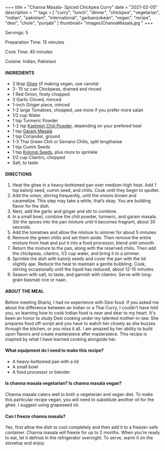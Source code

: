 +++
title = "Channa Masala- Spiced Chickpea Curry"
date = "2021-02-05"
description = ""
tags = [
    "curry",
    "lunch",
    "dinner",
    "chickpea",
    "vegetarian",
    "indian",
    "pakistani",
    "international",
    "garbanzobean",
    "vegan",
    "recipe",
    "desi", 
    "chole", 
    "punjabi"
]
thumbnail= "images/ChannaMasala.jpg "
+++

Servings: 5 <!--more-->

Preparation Time: 15 minutes

Cook Time: 40 minutes

Cuisine: Indian, Pakistani

#### INGREDIENTS 

* 2 tbsp [Ghee](https://amzn.to/2ZkJkrW) (if making vegan, use canola) 
* 2- 15 oz can Chickpeas, drained and rinced 
* 1 Red Onion, finely chopped
* 3 Garlic Cloved, minced
* 1-inch Ginger piece, minced 
* 1-2 large Tomatoes, chopped, use more if you prefer more salan 
* 1/2 cup Water 
* 1 tsp Turmeric Powder
* 1-2 tsp [Kashmiri Chili Powder](https://amzn.to/3jP2lMC), depending on your prefered heat
* 1 tsp [Garam Masala](https://amzn.to/3u0tvEX)
* 1 tsp Coriander, ground 
* 1-3 Thai Green Chili or Serrano Chilis, split lengthwise 
* 1 tsp Cumin Seeds
* 1 tsp [Kolongi Seeds](https://amzn.to/3jMZUuh), plus more to sprinkle 
* 1/2 cup Cilantro, chopped 
* Salt, to taste

#### DIRECTIONS 

1. Heat the ghee in a heavy-bottomed pan over medium-high heat. Add 1 tsp kalonji seed, cumin seed, and chilis. Cook until they begin to sputter.
2. Add the onion, stirring frequently, until the onions brown and caramelize. This step may take a while, that’s okay. You are building flavor for the dish.
3. Next, add the garlic and ginger and stir to combine.
4. In a small bowl, combine the chili powder, turmeric, and garam masala. Stir the spices into the pan mixture until it becomes fragrant, about 30 seconds.
5. Add the tomatoes and allow the mixture to simmer for about 5 minutes.
6. Remove the green chilis and set them aside. Then remove the entire mixture from heat and put it into a food processor, blend until smooth.
7. Return the mixture to the pan, along with the reserved chilis. Then add the chickpeas, cilantro, 1/2 cup water, and bring it to a simmer.
8. Sprinkle the dish with kalonji seeds and cover the pan with the lid slightly ajar. Reduce the heat to maintain a gentle bubbling. Cook, stirring occasionally until the liquid has reduced, about 12-15 minutes.
9. Season with salt, to taste, and garnish with cilantro. Serve with long-grain basmati rice or naan.

#### ABOUT THE MEAL

Before meeting Shariq, I had no experience with Desi food. If you asked me about the difference between an Indian or a Thai Curry, I couldn’t have told you, so learning how to cook Indian food is near and dear to my heart. It's been an honor to study Desi cooking under my talented mother-in-law. She prepares food off-script and you have to watch her closely as she buzzes through the kitchen, or you miss it all. I am amazed by her ability to build upon flavors and create masterpiece after masterpiece. This recipe is inspired by what I have learned cooking alongside her.

#### What equipment do I need to make this recipe?

* A heavy-bottomed pan with a lid
* A small bowl
* A food processor or blender

#### Is channa masala vegetarian? Is channa masala vegan? 

Channa masala caters well to both a vegetarian and vegan diet. To make this particular recipe vegan, you will need to substitute another oil for the ghee. I suggest using grapeseed oil.

#### Can I freeze channa masala? 

Yes, first allow the dish to cool completely and then add it to a freezer-safe container. Channa masala will freeze for up to 2 months. When you’re ready to eat, let it defrost in the refrigerator overnight. To serve, warm it on the stovetop and enjoy. 
